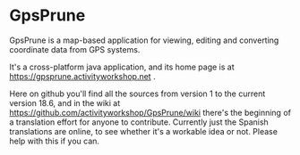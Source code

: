 # GpsPrune
GpsPrune is a map-based application for viewing, editing and converting coordinate data from GPS systems.

It's a cross-platform java application, and its home page is at https://gpsprune.activityworkshop.net .

Here on github you'll find all the sources from version 1 to the current version 18.6, and in the wiki at https://github.com/activityworkshop/GpsPrune/wiki there's the beginning of a translation effort for anyone to contribute.
Currently just the Spanish translations are online, to see whether it's a workable idea or not.  Please help with this if you can.
